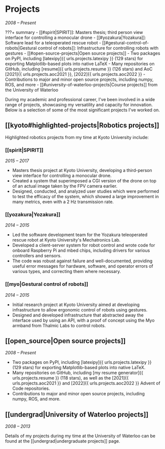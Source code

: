 # Projects
_2008 &ndash; Present_

???+ summary
    - [[#spirit|SPIRIT]]: Masters thesis; third person view interface for controlling a monocular drone
    - [[#yozakura|Yozakura]]: Software lead for a teleoperated rescue robot
    - [[#gestural-control-of-robots|Gestural control of robots]]: Infrastructure for controlling robots with gestures
    - [[#open-source-projects|Open source projects]]
        - Two packages on PyPI, including [latexipy]{{ urls.projects.latexipy }} (129 stars) for exporting Matplotlib-based plots into native LaTeX
        - Many repositories on GitHub, including [resume]{{ urls.projects.resume }} (126 stars) and AoC [2021]{{ urls.projects.aoc2021 }}, [2022]{{ urls.projects.aoc2022 }}
        - Contributions to major and minor open source projects, including numpy, ROS, and more
    - [[#university-of-waterloo-projects|Course projects]] from the University of Waterloo

During my academic and professional career, I've been involved in a wide range of projects,
showcasing my versatility and capacity for innovation.
Below is a selection of some of the most significant projects I've worked on.

## [[kyoto#highlighted-projects|Robotics projects]]
Highlighted robotics projects from my time at Kyoto University include:

### [[spirit|SPIRIT]]
_2015 &ndash; 2017_

- Masters thesis project at Kyoto University, developing a third-person view interface for controlling a monocular drone.
- Created a system that superimposed a CGI version of the drone on top of an actual image taken by the FPV camera earlier.
- Designed, conducted, and analyzed user studies which were performed to test the efficacy of the system,
  which showed a large improvement in many metrics, even with a 2 Hz transmission rate.

### [[yozakura|Yozakura]]
_2014 &ndash; 2015_

- Led the software development team for the Yozakura teleoperated rescue robot at Kyoto University's Mechatronics Lab.
- Developed a client-server system for robot control and wrote code for onboard Raspberry Pi and mbed chips,
  including drivers for various controllers and sensors.
- The code was robust against failure and well-documented, providing useful error messages for hardware, software,
  and operator errors of various types, and correcting them where necessary.

### [[myo|Gestural control of robots]]
_2014 &ndash; 2015_

- Initial research project at Kyoto University aimed at developing infrastructure to allow ergonomic control of robots using gestures.
- Designed and developed infrastructure that abstracted away the interface used by using an API,
  with a proof of concept using the Myo armband from Thalmic Labs to control robots.


## [[open_source|Open source projects]]
_2008 &ndash; Present_

- Two packages on PyPI, including [latexipy]{{ urls.projects.latexipy }} (129 stars) for exporting Matplotlib-based plots into native LaTeX.
- Many repositories on GitHub, including [my resume generator]{{ urls.projects.resume }} (118 stars),
  as well as the [2021]{{ urls.projects.aoc2021 }} and [2022]{{ urls.projects.aoc2022 }} Advent of Code repositories.
- Contributions to major and minor open source projects, including numpy, ROS, and more.

## [[undergrad|University of Waterloo projects]]
_2008 &ndash; 2013_

Details of my projects during my time at the University of Waterloo can be found at the [[undergrad|undergraduate projects]] page.
